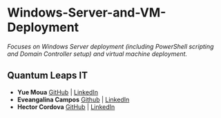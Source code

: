 # Windows-Server-and-VM-Deployment
*Focuses on Windows Server deployment (including PowerShell scripting and Domain Controller setup) and virtual machine deployment.*

## **Quantum Leaps IT** <br/>
- **Yue Moua**
[GitHub](https://github.com/ymoua27) |
[LinkedIn](https://www.linkedin.com/in/yue-moua-9b51601b8/)
- **Eveangalina Campos**
[Github](https://github.com/Eveangalina) |
[LinkedIn](www.linkedin.com/in/eveangalina-s-campos-b42346176)
- **Hector Cordova**
[GitHub](https://github.com/Hector2024) |
[LinkedIn](https://www.linkedin.com/in/hector-a-cordova/)
